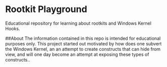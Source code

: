 Rootkit Playground
=================

Educational repository for learning about rootkits and Windows Kernel Hooks.

##About
The information contained in this repo is intended for educational purposes only.
This project started out motivated by how does one subvert the Windows Kernel,
an an attempt to create constructs that can hide from view, and will one day
become an attempt at exposing these types of constructs..

